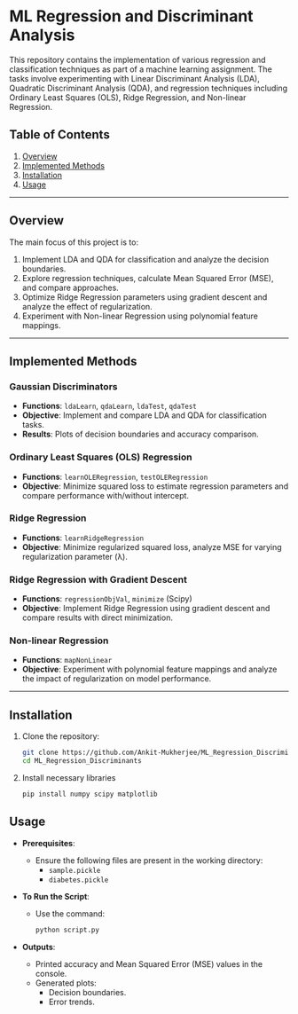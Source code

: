 # ML Regression and Discriminant Analysis

This repository contains the implementation of various regression and classification techniques as part of a machine learning assignment. The tasks involve experimenting with Linear Discriminant Analysis (LDA), Quadratic Discriminant Analysis (QDA), and regression techniques including Ordinary Least Squares (OLS), Ridge Regression, and Non-linear Regression. 

## Table of Contents
1. [Overview](#overview)
2. [Implemented Methods](#implemented-methods)
3. [Installation](#installation)
4. [Usage](#usage)



---

## Overview
The main focus of this project is to:
1. Implement LDA and QDA for classification and analyze the decision boundaries.
2. Explore regression techniques, calculate Mean Squared Error (MSE), and compare approaches.
3. Optimize Ridge Regression parameters using gradient descent and analyze the effect of regularization.
4. Experiment with Non-linear Regression using polynomial feature mappings.

---

## Implemented Methods
### Gaussian Discriminators
- **Functions**: `ldaLearn`, `qdaLearn`, `ldaTest`, `qdaTest`
- **Objective**: Implement and compare LDA and QDA for classification tasks.
- **Results**: Plots of decision boundaries and accuracy comparison.

### Ordinary Least Squares (OLS) Regression
- **Functions**: `learnOLERegression`, `testOLERegression`
- **Objective**: Minimize squared loss to estimate regression parameters and compare performance with/without intercept.

### Ridge Regression
- **Functions**: `learnRidgeRegression`
- **Objective**: Minimize regularized squared loss, analyze MSE for varying regularization parameter (λ).

### Ridge Regression with Gradient Descent
- **Functions**: `regressionObjVal`, `minimize` (Scipy)
- **Objective**: Implement Ridge Regression using gradient descent and compare results with direct minimization.

### Non-linear Regression
- **Functions**: `mapNonLinear`
- **Objective**: Experiment with polynomial feature mappings and analyze the impact of regularization on model performance.


---

## Installation
1. Clone the repository:
   ```bash
   git clone https://github.com/Ankit-Mukherjee/ML_Regression_Discriminants.git
   cd ML_Regression_Discriminants
2. Install necessary libraries
    ```bash
   pip install numpy scipy matplotlib

## Usage
- **Prerequisites**:
  - Ensure the following files are present in the working directory:
    - `sample.pickle`
    - `diabetes.pickle`

- **To Run the Script**:
  - Use the command:
    ```bash
    python script.py
    ```

- **Outputs**:
  - Printed accuracy and Mean Squared Error (MSE) values in the console.
  - Generated plots:
    - Decision boundaries.
    - Error trends.

